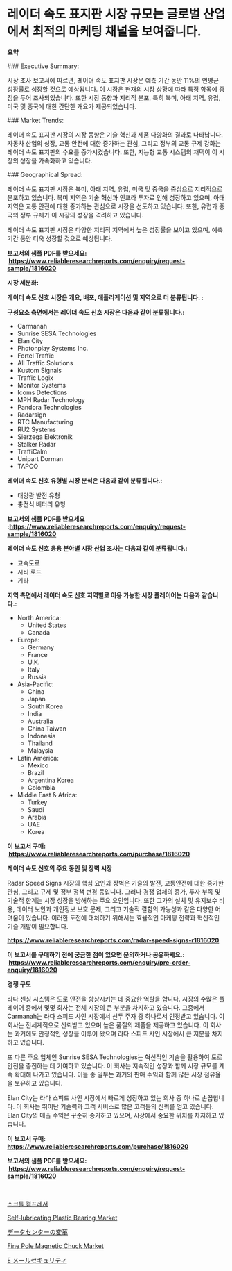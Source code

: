<p><h1>레이더 속도 표지판 시장 규모는 글로벌 산업에서 최적의 마케팅 채널을 보여줍니다. </h1></p><p><strong>요약</strong></p>
<p><p>### Executive Summary:</p><p>시장 조사 보고서에 따르면, 레이더 속도 표지판 시장은 예측 기간 동안 11%의 연평균 성장률로 성장할 것으로 예상됩니다. 이 시장은 현재의 시장 상황에 따라 특정 항목에 중점을 두어 조사되었습니다. 또한 시장 동향과 지리적 분포, 특히 북미, 아태 지역, 유럽, 미국 및 중국에 대한 간단한 개요가 제공되었습니다.  </p><p>### Market Trends:</p><p>레이더 속도 표지판 시장의 시장 동향은 기술 혁신과 제품 다양화의 결과로 나타납니다. 자동차 산업의 성장, 교통 안전에 대한 증가하는 관심, 그리고 정부의 교통 규제 강화는 레이더 속도 표지판의 수요를 증가시켰습니다. 또한, 지능형 교통 시스템의 채택이 이 시장의 성장을 가속화하고 있습니다.</p><p>### Geographical Spread:</p><p>레이더 속도 표지판 시장은 북미, 아태 지역, 유럽, 미국 및 중국을 중심으로 지리적으로 분포하고 있습니다. 북미 지역은 기술 혁신과 인프라 투자로 인해 성장하고 있으며, 아태 지역은 교통 안전에 대한 증가하는 관심으로 시장을 선도하고 있습니다. 또한, 유럽과 중국의 정부 규제가 이 시장의 성장을 격려하고 있습니다.</p><p>레이더 속도 표지판 시장은 다양한 지리적 지역에서 높은 성장률을 보이고 있으며, 예측 기간 동안 더욱 성장할 것으로 예상됩니다.</p></p>
<p><strong>보고서의 샘플 PDF를 받으세요: &nbsp;<a href="https://www.reliableresearchreports.com/enquiry/request-sample/1816020">https://www.reliableresearchreports.com/enquiry/request-sample/1816020</a></strong></p>
<p><strong>시장 세분화:</strong></p>
<p><strong> 레이더 속도 신호 시장은 개요, 배포, 애플리케이션 및 지역으로 더 분류됩니다. :</strong></p>
<p><strong>구성요소 측면에서는 레이더 속도 신호 시장은 다음과 같이 분류됩니다.:</strong></p>
<p><ul><li>Carmanah</li><li>Sunrise SESA Technologies</li><li>Elan City</li><li>Photonplay Systems Inc.</li><li>Fortel Traffic</li><li>All Traffic Solutions</li><li>Kustom Signals</li><li>Traffic Logix</li><li>Monitor Systems</li><li>Icoms Detections</li><li>MPH Radar Technology</li><li>Pandora Technologies</li><li>Radarsign</li><li>RTC Manufacturing</li><li>RU2 Systems</li><li>Sierzega Elektronik</li><li>Stalker Radar</li><li>TraffiCalm</li><li>Unipart Dorman</li><li>TAPCO</li></ul></p>
<p><strong> 레이더 속도 신호 유형별 시장 분석은 다음과 같이 분류됩니다.:</strong></p>
<p><ul><li>태양광 발전 유형</li><li>충전식 배터리 유형</li></ul></p>
<p><strong>보고서의 샘플 PDF를 받으세요 :<a href="https://www.reliableresearchreports.com/enquiry/request-sample/1816020">https://www.reliableresearchreports.com/enquiry/request-sample/1816020</a></strong></p>
<p><strong> 레이더 속도 신호 응용 분야별 시장 산업 조사는 다음과 같이 분류됩니다.:</strong></p>
<p><ul><li>고속도로</li><li>시티 로드</li><li>기타</li></ul></p>
<p><strong>지역 측면에서 레이더 속도 신호 지역별로 이용 가능한 시장 플레이어는 다음과 같습니다.:</strong></p>
<p><ul>
    <li>
        North America:
        <ul>
            <li>United States</li>
            <li>Canada</li>
        </ul>
    </li>
    <li>
        Europe:
        <ul>
            <li>Germany</li>
            <li>France</li>
            <li>U.K.</li>
            <li>Italy</li>
            <li>Russia</li>
        </ul>
    </li>
    <li>
        Asia-Pacific:
        <ul>
            <li>China</li>
            <li>Japan</li>
            <li>South Korea</li>
            <li>India</li>
            <li>Australia</li>
            <li>China Taiwan</li>
            <li>Indonesia</li>
            <li>Thailand</li>
            <li>Malaysia</li>
        </ul>
    </li>
    <li>
        Latin America:
        <ul>
            <li>Mexico</li>
            <li>Brazil</li>
            <li>Argentina Korea</li>
            <li>Colombia</li>
        </ul>
    </li>
    <li>
        Middle East & Africa:
        <ul>
            <li>Turkey</li>
            <li>Saudi</li>
            <li>Arabia</li>
            <li>UAE</li>
            <li>Korea</li>
        </ul>
    </li>
    </ul></p>
<p><strong>이 보고서 구매: &nbsp;<a href="https://www.reliableresearchreports.com/purchase/1816020">https://www.reliableresearchreports.com/purchase/1816020</a></strong></p>
<p><strong>레이더 속도 신호의 주요 동인 및 장벽 시장</strong></p>
<p><p>Radar Speed Signs 시장의 핵심 요인과 장벽은 기술의 발전, 교통안전에 대한 증가한 관심, 그리고 규제 및 정부 정책 변경 등입니다. 그러나 경쟁 업체의 증가, 투자 부족 및 기술적 한계는 시장 성장을 방해하는 주요 요인입니다. 또한 고가의 설치 및 유지보수 비용, 데이터 보안과 개인정보 보호 문제, 그리고 기술적 결함의 가능성과 같은 다양한 어려움이 있습니다. 이러한 도전에 대처하기 위해서는 효율적인 마케팅 전략과 혁신적인 기술 개발이 필요합니다.</p></p>
<p><strong><a href="https://www.reliableresearchreports.com/radar-speed-signs-r1816020">https://www.reliableresearchreports.com/radar-speed-signs-r1816020</a></strong></p>
<p><strong>이 보고서를 구매하기 전에 궁금한 점이 있으면 문의하거나 공유하세요.: &nbsp;<a href="https://www.reliableresearchreports.com/enquiry/pre-order-enquiry/1816020">https://www.reliableresearchreports.com/enquiry/pre-order-enquiry/1816020</a></strong></p>
<p><strong>경쟁 구도</strong></p>
<p><p>라다 센싱 시스템은 도로 안전을 향상시키는 데 중요한 역할을 합니다. 시장의 수많은 플레이어 중에서 몇몇 회사는 전체 시장의 큰 부분을 차지하고 있습니다. 그중에서 Carmanah는 라다 스피드 사인 시장에서 선두 주자 중 하나로서 인정받고 있습니다. 이 회사는 전세계적으로 신뢰받고 있으며 높은 품질의 제품을 제공하고 있습니다. 이 회사는 과거에도 안정적인 성장을 이루어 왔으며 라다 스피드 사인 시장에서 큰 지분을 차지하고 있습니다.</p><p>또 다른 주요 업체인 Sunrise SESA Technologies는 혁신적인 기술을 활용하여 도로 안전을 증진하는 데 기여하고 있습니다. 이 회사는 지속적인 성장과 함께 시장 규모를 계속 확대해 나가고 있습니다. 이들 중 일부는 과거의 판매 수익과 함께 많은 시장 점유율을 보유하고 있습니다.</p><p>Elan City는 라다 스피드 사인 시장에서 빠르게 성장하고 있는 회사 중 하나로 손꼽힙니다. 이 회사는 뛰어난 기술력과 고객 서비스로 많은 고객들의 신뢰를 얻고 있습니다. Elan City의 매출 수익은 꾸준히 증가하고 있으며, 시장에서 중요한 위치를 차지하고 있습니다.</p></p>
<p><strong>이 보고서 구매: &nbsp; <a href="https://www.reliableresearchreports.com/purchase/1816020">https://www.reliableresearchreports.com/purchase/1816020</a></strong></p>
<p><strong>보고서의 샘플 PDF를 받으세요: &nbsp;<a href="https://www.reliableresearchreports.com/enquiry/request-sample/1816020">https://www.reliableresearchreports.com/enquiry/request-sample/1816020</a></strong><strong></strong></p>
<p>&nbsp;</p>
<p><p><a href="https://medium.com/@carmellalang1/%EC%8A%A4%ED%81%AC%EB%A1%A4-%EC%95%95%EC%B6%95%EA%B8%B0%EC%9D%98-%EC%8B%9C%EC%9E%A5-%EC%A0%90%EC%9C%A0%EC%9C%A8-%EB%B3%80%ED%99%94-%EB%B0%8F-%EC%8B%9C%EC%9E%A5-%EC%84%B1%EC%9E%A5-%EB%8F%99%ED%96%A5-2024%EB%85%84-2031%EB%85%84-2be530c3e984">스크롤 컴프레서</a></p><p><a href="https://github.com/vimar16th/Market-Research-Report-List-4/blob/main/self-lubricating-plastic-bearing-market.md">Self-lubricating Plastic Bearing Market</a></p><p><a href="https://github.com/mohamedbakry57/Market-Research-Report-List-3/blob/main/887498342400.md">データセンターの変革</a></p><p><a href="https://view.publitas.com/reportprime-1/fine-pole-magnetic-chuck-market-the-key-to-successful-business-strategy-forecast-till-2031/">Fine Pole Magnetic Chuck Market</a></p><p><a href="https://github.com/zjkmgcs938405/Market-Research-Report-List-1/blob/main/519719142402.md">E メールセキュリティ</a></p></p>